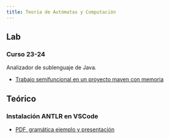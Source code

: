 ```yaml
---
title: Teoría de Autómatas y Computación
---
```


## Lab

### Curso 23-24

Analizador de sublenguaje de Java.

- [Trabajo semifuncional en un proyecto maven con memoria](https://github.com/RedBed24/Automatas_2324)

## Teórico

### Instalación ANTLR en VSCode

- [PDF, gramática ejemplo y presentación](https://github.com/RedBed24/Automatas_2324/tree/teorico-antlr)
